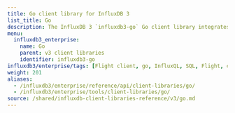 ```yaml
---
title: Go client library for InfluxDB 3
list_title: Go
description: The InfluxDB 3 `influxdb3-go` Go client library integrates with Go scripts and applications to write and query data stored in an {{% product-name %}} database.
menu:
  influxdb3_enterprise:
    name: Go
    parent: v3 client libraries
    identifier: influxdb3-go
influxdb3/enterprise/tags: [Flight client, go, InfluxQL, SQL, Flight, client libraries]
weight: 201
aliases:
  - /influxdb3/enterprise/reference/api/client-libraries/go/
  - /influxdb3/enterprise/tools/client-libraries/go/
source: /shared/influxdb-client-libraries-reference/v3/go.md
---
```


<!-- The content for this page is at
// SOURCE content/shared/influxdb-client-libraries-reference/v3/go.md
-->